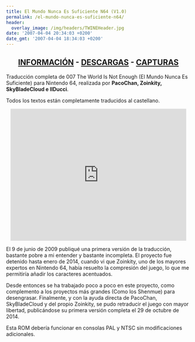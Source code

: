 ```yaml
---
title: El Mundo Nunca Es Suficiente N64 (V1.0)
permalink: /el-mundo-nunca-es-suficiente-n64/
header:
  overlay_image: /img/headers/TWINEHeader.jpg
date: '2007-04-04 20:34:03 +0200'
date_gmt: '2007-04-04 18:34:03 +0200'
---
```

<h2 style="text-align: center;"><strong><a href="/el-mundo-nunca-es-suficiente-n64/informacion/">INFORMACIÓN</a> - <a href="/el-mundo-nunca-es-suficiente-n64/descargar/">DESCARGAS</a> - <a href="/el-mundo-nunca-es-suficiente-n64/capturas/">CAPTURAS</a></strong></h2>

Traducción completa de 007 The World Is Not Enough (El Mundo Nunca Es Suficiente) para Nintendo 64, 
realizada por <strong>PacoChan, Zoinkity, SkyBladeCloud e IlDucci</strong>.

Todos los textos están completamente traducidos al castellano.

<p style="text-align: center;"><iframe src="https://www.youtube.com/embed/3RAJBB2a1f8" width="480" height="360" frameborder="0" allowfullscreen="allowfullscreen"></iframe></p>

El 9 de junio de 2009 publiqué una primera versión de la traducción, bastante pobre a mi entender 
y bastante incompleta. El proyecto fue detenido hasta enero de 2014, cuando vi que Zoinkity, uno 
de los mayores expertos en Nintendo 64, había resuelto la compresión del juego, lo que me permitiría 
añadir los caracteres acentuados.

Desde entonces se ha trabajado poco a poco en este proyecto, como complemento a los proyectos más 
grandes (Como los Shenmue) para desengrasar. Finalmente, y con la ayuda directa de PacoChan, 
SkyBladeCloud y del propio Zoinkity, se pudo retraducir el juego con mayor libertad, publicándose 
su primera versión completa el 29 de octubre de 2014.

Esta ROM debería funcionar en consolas PAL y NTSC sin modificaciones adicionales.
